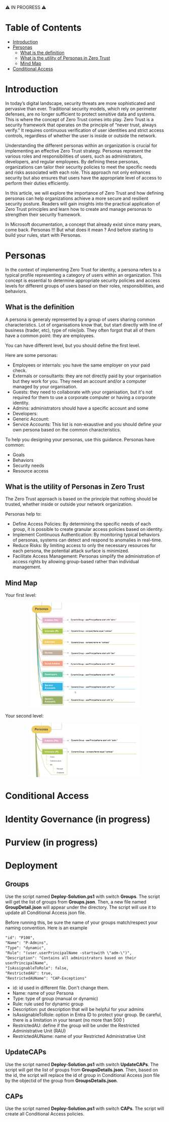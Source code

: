 ⚠️ IN PROGRESS ⚠️

# Table of Contents
- [Introduction](#introduction)
- [Personas](#Personas)
    - [What is the definition](#what-is-the-definition)
    - [What is the utility of Personas in Zero Trust](#What-is-the-utility-of-Personas-in-Zero-Trust)
    - [Mind Map](#Mind-Map)
- [Conditional Access](#Conditional-Access)


# Introduction
In today’s digital landscape, security threats are more sophisticated and pervasive than ever. Traditional security models, which rely on perimeter defenses, are no longer sufficient to protect sensitive data and systems. This is where the concept of Zero Trust comes into play. Zero Trust is a security framework that operates on the principle of “never trust, always verify.” It requires continuous verification of user identities and strict access controls, regardless of whether the user is inside or outside the network.

Understanding the different personas within an organization is crucial for implementing an effective Zero Trust strategy. Personas represent the various roles and responsibilities of users, such as administrators, developers, and regular employees. By defining these personas, organizations can tailor their security policies to meet the specific needs and risks associated with each role. This approach not only enhances security but also ensures that users have the appropriate level of access to perform their duties efficiently.

In this article, we will explore the importance of Zero Trust and how defining personas can help organizations achieve a more secure and resilient security posture. Readers will gain insights into the practical application of Zero Trust principles and learn how to create and manage personas to strengthen their security framework.

In Microsoft documentation, a concept that already exist since many years, come back. Personas !!! But what does it mean ?
And before starting to build your rules, start with Personas.


# Personas
In the context of implementing Zero Trust for identity, a persona refers to a typical profile representing a category of users within an organization. This concept is essential to determine appropriate security policies and access levels for different groups of users based on their roles, responsibilities, and behaviors.

## What is the definition
A persona is generaly represented by a group of users sharing common characteristics. Lot of organisations know that, but start directly with line of business (trader, etc), type of role/job. They often forgot that all of them have a common point: they are employees.

You can have different level, but you should define the first level.

Here are some personas:
- Employees or internals: you have the same employer on your paid check.
- Externals or consultants: they are not directly paid by your organisation but they work for you. They need an account and/or a computer managed by your organisation.
- Guests: they need to collaborate with your organisation, but it's not required for them to use a corporate computer or having a corporate identity.
- Admins: administrators should have a specific account and some 
- Developers:
- Generic Account:
- Service Accounts:
This list is non-exaustive and you should define your own persona based on the common characteristics.

To help you designing your personas, use this guidance. Personas have common:
- Goals
- Behaviors
- Security needs
- Resource access

## What is the utility of Personas in Zero Trust
The Zero Trust approach is based on the principle that nothing should be trusted, whether inside or outside your network organization.

Personas help to:
- Define Access Policies: By determining the specific needs of each group, it is possible to create granular access policies based on identity.
- Implement Continuous Authentication: By monitoring typical behaviors of personas, systems can detect and respond to anomalies in real-time.
- Reduce Risks: By limiting access to only the necessary resources for each persona, the potential attack surface is minimized.
- Facilitate Access Management: Personas simplify the administration of access rights by allowing group-based rather than individual management.

## Mind Map

Your first level:
<p align="center" width="100%">
    <img width="70%" src="./images/personas/List-of-personas-1.png">
</p>

Your second level:
<p align="center" width="100%">
    <img width="70%" src="./images/personas/List-of-personas-2.png">
</p>



# Conditional Access


# Identity Governance (in progress)


# Purview (in progress)


# Deployment

## Groups
Use the script named **Deploy-Solution.ps1** with switch **Groups**. The script will get the list of groups from **Groups.json**.
Then, a new file named **GroupDetail.json** will appear under the directory. The script will use it to update all Conditional Access json file.

Before running this, be sure the name of your groups match/respect your naming convention.
Here is an example
```
"id": "P100",
"Name": "P-Admins",
"Type": "dynamic",
"Rule": "(user.userPrincipalName -startswith \"adm-\")",
"Description": "Contains all administrators based on their userPrincipalName",
"IsAssignableToRole": false,
"RestrictedAU": true,
"RestrictedAUName": "CAP-Exceptions"
```
- id: id used in different file. Don't change them.
- Name: name of your Persona
- Type: type of group (manual or dynamic)
- Rule: rule used for dynamic group
- Description: put description that will be helpful for your admins
- IsAssignableToRole: option in Entra ID to protect your group. Be careful, there is a limitation in your tenant (no more than 500 )
- RestrictedAU: define if the group will be under the Restricted Administrative Unit (RAU)
- RestrictedAUName: name of your Restricted Administrative Unit

## UpdateCAPs
Use the script named **Deploy-Solution.ps1** with switch **UpdateCAPs**. The script will get the list of groups from **GroupsDetails.json**.
Then, based on the id, the script will replace the id of group in Conditional Access json file by the objectid of the group from **GroupsDetails.json**.


## CAPs
Use the script named **Deploy-Solution.ps1** with switch **CAPs**. The script will create all Conditional Access policies.